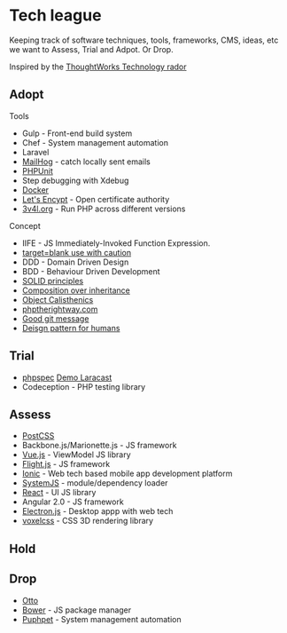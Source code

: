 # Tech league
Keeping track of software techniques, tools, frameworks, CMS, ideas, etc  we want to Assess, Trial and Adpot.
Or Drop.

Inspired by the [ThoughtWorks Technology rador](https://www.thoughtworks.com/radar)

## Adopt
Tools
 - Gulp - Front-end build system
 - Chef - System management automation
 - Laravel
 - [MailHog](https://github.com/mailhog/MailHog) - catch locally sent emails
 - [PHPUnit](https://phpunit.de/)
 - Step debugging with Xdebug
 - [Docker](https://www.docker.com/)
 - [Let's Encypt](https://letsencrypt.org/) - Open certificate authority
 - [3v4l.org](https://3v4l.org/) - Run PHP across different versions

Concept
 - IIFE - JS Immediately-Invoked Function Expression.
 - [target=blank use with caution](https://mathiasbynens.github.io/rel-noopener/)
 - DDD - Domain Driven Design
 - BDD - Behaviour Driven Development
 - [SOLID principles](https://scotch.io/bar-talk/s-o-l-i-d-the-first-five-principles-of-object-oriented-design)
 - [Composition over inheritance](https://www.reddit.com/r/PHP/comments/3yaqlf/composition_over_inheritance_php_style/)
 - [Object Calisthenics](http://williamdurand.fr/2013/06/03/object-calisthenics/)
 - [phptherightway.com](http://www.phptherightway.com/)
 - [Good git message](https://chris.beams.io/posts/git-commit/)
 - [Deisgn pattern for humans](https://github.com/kamranahmedse/design-patterns-for-humans/blob/master/README.md)

## Trial
- [phpspec](http://www.phpspec.net/en/stable/) [Demo Laracast](https://laracasts.com/lessons/phpspec-is-so-good)
- Codeception - PHP testing library

## Assess
- [PostCSS](https://github.com/postcss/postcss)
- Backbone.js/Marionette.js - JS framework
- [Vue.js](http://vuejs.org/) - ViewModel JS library
- [Flight.js](https://flightjs.github.io/) - JS framework
- [Ionic](http://ionicframework.com/) - Web tech based mobile app development platform
- [SystemJS](https://github.com/systemjs/systemjs) - module/dependency loader
- [React](https://facebook.github.io/react/) - UI JS library
- Angular 2.0 - JS framework
- [Electron.js](http://electron.atom.io/) - Desktop appp with web tech
- [voxelcss](http://voxelcss.com/) - CSS 3D rendering library

## Hold

## Drop
- [Otto](https://ottoproject.io/)
- [Bower](http://bower.io/) - JS package manager
- [Puphpet](https://puphpet.com/) - System management automation

